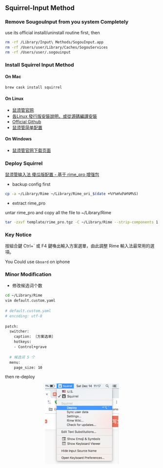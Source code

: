 ## Squirrel-Input Method

### Remove SougouInput from you system Completely
use its official install/uninstall routine first, then

```bash
rm -rf /Library/Input\ Methods/SogouInput.app
rm -rf /Users/user/Library/Caches/SogouServices
rm -rf /Users/user/.sogouinput
```

### Install Squirrel Input Method
#### On Mac

```bash
brew cask install squirrel
```

#### On Linux

- [鼠须管官网](http://rime.im/)
- [各Linux 發行版安裝說明，或從源碼編譯安裝](https://github.com/rime/home/wiki/RimeWithIBus)
- [Official Github](https://github.com/rime/squirrel)
- [鼠须管简单配置](https://www.dreamxu.com/install-config-squirrel/)

#### On Windows

- [鼠须管官网下载页面](https://rime.im/download/)

### Deploy Squirrel

[鼠须管输入法 傻瓜版配置 - 基于 rime_pro 增强包](https://segmentfault.com/a/1190000005754706)

- backup config first

```bash
cp -a ~/Library/Rime ~/Library/Rime_ori_$(date +%Y%m%d%H%M%S)
```

- extract rime_pro

untar rime_pro and copy all the file to ~/Library/Rime

```bash
tar -zxvf template/rime_pro.tgz -C ~/Library/Rime --strip-components 1
```

### Key Notice
按組合鍵 Ctrl+` 或 F4 鍵喚出輸入方案選單，由此調整 Rime 輸入法最常用的選項。

You Could use `Gboard` on iphone

### Minor Modification
- 修改候选词个数

```bash
cd ~/Library/Rime
vim default.custom.yaml

# default.custom.yaml
# encoding: utf-8

patch:
  switcher:
    caption: 〔方案选单〕
    hotkeys:
    - Control+grave

  # 候选词 5 个
  menu:
    page_size: 10
```

then re-deploy

<div align=center><img src="../res/rime_redeploy.png" width=48%></div>